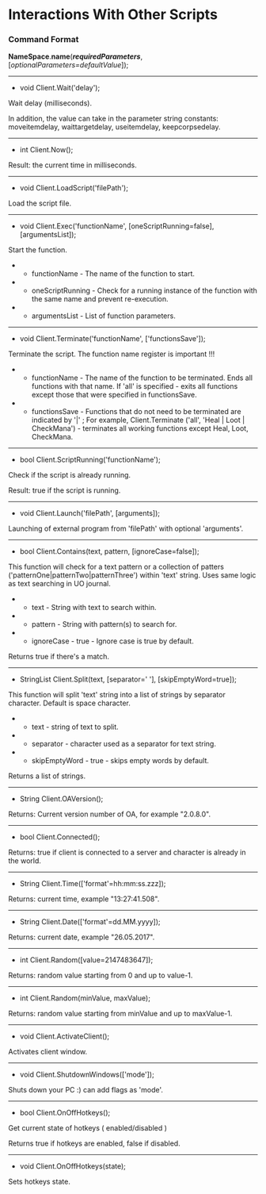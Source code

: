 # Interactions With Other Scripts

### Command Format

**NameSpace**.**name**(_**requiredParameters**_, [_optionalParameters=defaultValue_]);

***

- void Client.Wait('delay');

Wait delay (milliseconds).

In addition, the value can take in the parameter string constants: moveitemdelay, waittargetdelay, useitemdelay, keepcorpsedelay.

***

- int Client.Now();

Result: the current time in milliseconds.

***

- void Client.LoadScript('filePath');

Load the script file.

***

- void Client.Exec('functionName', [oneScriptRunning=false], [argumentsList]);

Start the function.

- - functionName - The name of the function to start.

- - oneScriptRunning - Check for a running instance of the function with the same name and prevent re-execution.

- - argumentsList - List of function parameters.

***

- void Client.Terminate('functionName', ['functionsSave']);

Terminate the script. The function name register is important !!!

- - functionName - The name of the function to be terminated. Ends all functions with that name. If 'all' is specified - exits all functions except those that were specified in functionsSave.

- - functionsSave - Functions that do not need to be terminated are indicated by '|' ; For example, Client.Terminate ('all', 'Heal | Loot | CheckMana') - terminates all working functions except Heal, Loot, CheckMana.

***

- bool Client.ScriptRunning('functionName');

Check if the script is already running.

Result: true if the script is running.

***

- void Client.Launch('filePath', [arguments]);

Launching of external program from 'filePath' with optional 'arguments'.

***

- bool Client.Contains(text, pattern, [ignoreCase=false]);

This function will check for a text pattern or a collection of patters ('patternOne|patternTwo|patternThree') within 'text' string.
Uses same logic as text searching in UO journal.

- - text - String with text to search within.

- - pattern - String with pattern(s) to search for.

- - ignoreCase - true - Ignore case is true by default.

Returns true if there's a match.

***

- StringList Client.Split(text, [separator=' '], [skipEmptyWord=true]);

This function will split 'text' string into a list of strings by separator character. Default is space character.

- - text - string of text to split.

- - separator - character used as a separator for text string.

- - skipEmptyWord - true - skips empty words by default.

Returns a list of strings.

***

- String Client.OAVersion();

Returns: Current version number of OA, for example "2.0.8.0".

***

- bool Client.Connected();

Returns: true if client is connected to a server and character is already in the world.

***

- String Client.Time(['format'=hh:mm:ss.zzz]);

Returns: current time, example "13:27:41.508".

***

- String Client.Date(['format'=dd.MM.yyyy]);

Returns: current date, example "26.05.2017".

***

- int Client.Random([value=2147483647]);

Returns: random value starting from 0 and up to value-1.

***

- int Client.Random(minValue, maxValue);

Returns: random value starting from minValue and up to maxValue-1.

***

- void Client.ActivateClient();

Activates client window.

***

- void Client.ShutdownWindows(['mode']);

Shuts down your PC :) can add flags as 'mode'.

***

- bool Client.OnOffHotkeys();

Get current state of hotkeys ( enabled/disabled )

Returns true if hotkeys are enabled, false if disabled.

***

- void Client.OnOffHotkeys(state);

Sets hotkeys state.